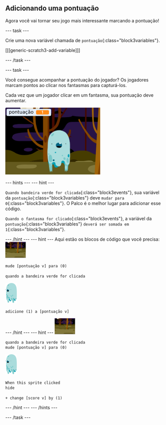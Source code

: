 ## Adicionando uma pontuação

Agora você vai tornar seu jogo mais interessante marcando a pontuação!

\--- task \---

Crie uma nova variável chamada de `pontuação`{:class="block3variables"}.

[[[generic-scratch3-add-variable]]]

\--- /task \---

\--- task \---

Você consegue acompanhar a pontuação do jogador? Os jogadores marcam pontos ao clicar nos fantasmas para capturá-los.

Cada vez que um jogador clicar em um fantasma, sua pontuação deve aumentar.

![Pontuação crescente](images/ghost-score-test.png)

\--- hints \--- \--- hint \---

`Quando bandeira verde for clicada`{:class="block3events"}, sua variável da `pontuação`{:class="block3variables"} deve `mudar para 0`{:class="block3variables"}. O Palco é o melhor lugar para adicionar esse código.

`Quando o fantasma for clicado`{:class="block3events"}, a variável da `pontuação`{:class="block3variables"} `deverá ser somada em 1`{:class="block3variables"}.

\--- /hint \--- \--- hint \--- Aqui estão os blocos de código que você precisa: ![backdrop icon](images/ghost-backdrop.png)

```blocks3
mude [pontuação v] para (0)

quando a bandeira verde for clicada
```

![ghost-sprite](images/ghost-sprite.png)

```blocks3
adicione (1) a [pontuação v]
```

\--- /hint \--- \--- hint \--- ![backdrop icon](images/ghost-backdrop.png)

```blocks3
quando a bandeira verde for clicada
mude [pontuação v] para (0)
```

![ghost-sprite](images/ghost-sprite.png)

```blocks3
When this sprite clicked
hide

+ change [score v] by (1)
```

\--- /hint \--- \--- /hints \---

\--- /task \---